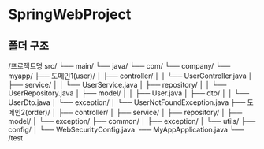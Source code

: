 # SpringWebProject

## 폴더 구조

/프로젝트명
src/
 └── main/
     └── java/
         └── com/
             └── company/
                 └── myapp/
                     ├── 도메인1(user)/
                     │    ├── controller/
                     │    │    └── UserController.java
                     │    ├── service/
                     │    │    └── UserService.java
                     │    ├── repository/
                     │    │    └── UserRepository.java
                     │    ├── model/
                     │    │    ├── User.java
                     │    ├── dto/
                     │    │    └── UserDto.java
                     │    └── exception/
                     │         └── UserNotFoundException.java
                     ├── 도메인2(order)/
                     │    ├── controller/
                     │    ├── service/
                     │    ├── repository/
                     │    ├── model/
                     │    └── exception/
                     ├── common/
                     │    ├── exception/
                     │    └── utils/
                     ├── config/
                     │    └── WebSecurityConfig.java
                     └── MyAppApplication.java
 └── /test                             

     
     
